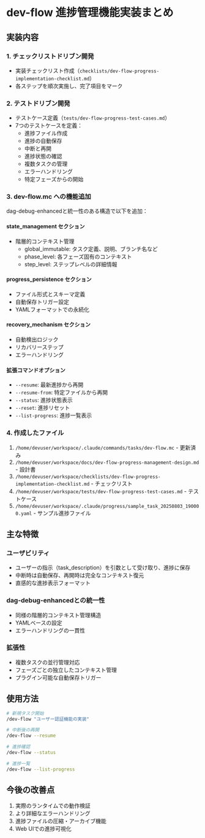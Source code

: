 # dev-flow 進捗管理機能実装まとめ

## 実装内容

### 1. チェックリストドリブン開発
- 実装チェックリスト作成（`checklists/dev-flow-progress-implementation-checklist.md`）
- 各ステップを順次実施し、完了項目をマーク

### 2. テストドリブン開発
- テストケース定義（`tests/dev-flow-progress-test-cases.md`）
- 7つのテストケースを定義：
  - 進捗ファイル作成
  - 進捗の自動保存
  - 中断と再開
  - 進捗状態の確認
  - 複数タスクの管理
  - エラーハンドリング
  - 特定フェーズからの開始

### 3. dev-flow.mc への機能追加
dag-debug-enhancedと統一性のある構造で以下を追加：

#### state_management セクション
- 階層的コンテキスト管理
  - global_immutable: タスク定義、説明、ブランチ名など
  - phase_level: 各フェーズ固有のコンテキスト
  - step_level: ステップレベルの詳細情報

#### progress_persistence セクション
- ファイル形式とスキーマ定義
- 自動保存トリガー設定
- YAMLフォーマットでの永続化

#### recovery_mechanism セクション
- 自動検出ロジック
- リカバリーステップ
- エラーハンドリング

#### 拡張コマンドオプション
- `--resume`: 最新進捗から再開
- `--resume-from`: 特定ファイルから再開
- `--status`: 進捗状態表示
- `--reset`: 進捗リセット
- `--list-progress`: 進捗一覧表示

### 4. 作成したファイル
1. `/home/devuser/workspace/.claude/commands/tasks/dev-flow.mc` - 更新済み
2. `/home/devuser/workspace/docs/dev-flow-progress-management-design.md` - 設計書
3. `/home/devuser/workspace/checklists/dev-flow-progress-implementation-checklist.md` - チェックリスト
4. `/home/devuser/workspace/tests/dev-flow-progress-test-cases.md` - テストケース
5. `/home/devuser/workspace/.claude/progress/sample_task_20250803_190000.yaml` - サンプル進捗ファイル

## 主な特徴

### ユーザビリティ
- ユーザーの指示（task_description）を引数として受け取り、進捗に保存
- 中断時は自動保存、再開時は完全なコンテキスト復元
- 直感的な進捗表示フォーマット

### dag-debug-enhancedとの統一性
- 同様の階層的コンテキスト管理構造
- YAMLベースの設定
- エラーハンドリングの一貫性

### 拡張性
- 複数タスクの並行管理対応
- フェーズごとの独立したコンテキスト管理
- プラグイン可能な自動保存トリガー

## 使用方法

```bash
# 新規タスク開始
/dev-flow "ユーザー認証機能の実装"

# 中断後の再開
/dev-flow --resume

# 進捗確認
/dev-flow --status

# 進捗一覧
/dev-flow --list-progress
```

## 今後の改善点
1. 実際のランタイムでの動作検証
2. より詳細なエラーハンドリング
3. 進捗ファイルの圧縮・アーカイブ機能
4. Web UIでの進捗可視化